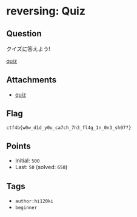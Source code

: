 # reversing: Quiz
## Question
クイズに答えよう!

[quiz](files)

## Attachments
- [quiz](files)

## Flag
```
ctf4b{w0w_d1d_y0u_ca7ch_7h3_fl4g_1n_0n3_sh07?}
```

## Points
- Initial: `500`
- Last: `50` (solved: `650`)

## Tags
- `author:hi120ki`
- `beginner`
    